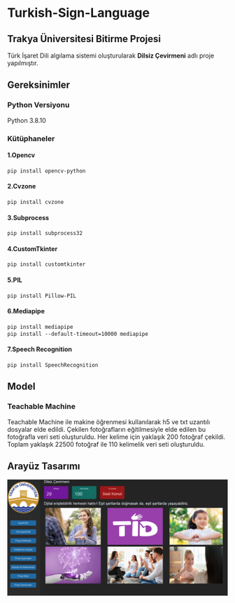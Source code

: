 # Turkish-Sign-Language

## **Trakya Üniversitesi Bitirme Projesi**

Türk İşaret Dili algılama sistemi oluşturularak **Dilsiz Çevirmeni** adlı proje yapılmıştır.

## **Gereksinimler**
### Python Versiyonu
Python 3.8.10
### Kütüphaneler
#### 1.Opencv
```
pip install opencv-python
```
#### 2.Cvzone
```
pip install cvzone
```
#### 3.Subprocess
```
pip install subprocess32
```
#### 4.CustomTkinter
```
pip install customtkinter
```
#### 5.PIL
```
pip install Pillow-PIL
```
#### 6.Mediapipe
```
pip install mediapipe 
pip install --default-timeout=10000 mediapipe
```
#### 7.Speech Recognition
```
pip install SpeechRecognition
```


## **Model**
### Teachable Machine
Teachable Machine ile makine öğrenmesi kullanılarak h5 ve txt uzantılı dosyalar elde edildi. Çekilen fotoğrafların eğitilmesiyle elde edilen bu fotoğrafla veri seti oluşturuldu. Her kelime için yaklaşık 200 fotoğraf çekildi. Toplam yaklaşık 22500 fotoğraf ile 110 kelimelik veri seti oluşturuldu.


## **Arayüz Tasarımı**
![](Foto/arayuz.png)
